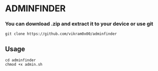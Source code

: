 # ADMINFINDER

### You can download .zip and extract it to your device or use git
`git clone https://github.com/vikram0x00/adminfinder`

## Usage
`cd adminfinder`  
`chmod +x admin.sh`
